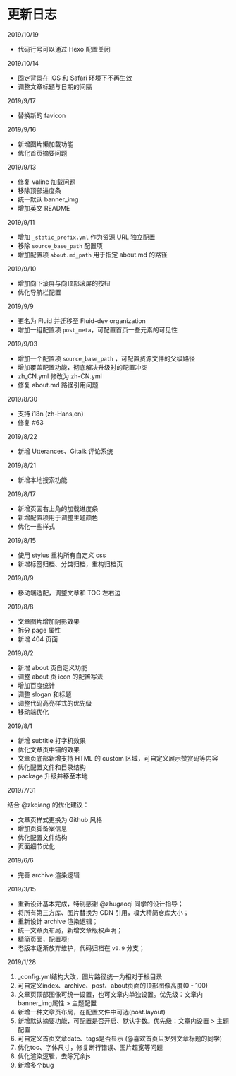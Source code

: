 # 更新日志

2019/10/19

- 代码行号可以通过 Hexo 配置关闭

2019/10/14

- 固定背景在 iOS 和 Safari 环境下不再生效
- 调整文章标题与日期的间隔

2019/9/17

- 替换新的 favicon

2019/9/16

- 新增图片懒加载功能
- 优化首页摘要问题

2019/9/13

- 修复 valine 加载问题
- 移除顶部进度条
- 统一默认 banner_img
- 增加英文 README

2019/9/11

- 增加 `_static_prefix.yml` 作为资源 URL 独立配置
- 移除 `source_base_path` 配置项
- 增加配置项 `about.md_path` 用于指定 about.md 的路径

2019/9/10

- 增加向下滚屏与向顶部滚屏的按钮
- 优化导航栏配置

2019/9/9

- 更名为 Fluid 并迁移至 Fluid-dev organization
- 增加一组配置项 `post_meta`，可配置首页一些元素的可见性

2019/9/03

- 增加一个配置项 `source_base_path` ，可配置资源文件的父级路径
- 增加覆盖配置功能，彻底解决升级时的配置冲突
- zh_CN.yml 修改为 zh-CN.yml
- 修复 about.md 路径引用问题

2019/8/30

- 支持 i18n (zh-Hans,en)
- 修复 #63

2019/8/22

- 新增 Utterances、Gitalk 评论系统

2019/8/21

- 新增本地搜索功能

2019/8/17

- 新增页面右上角的加载进度条
- 新增配置项用于调整主题颜色
- 优化一些样式

2019/8/15

- 使用 stylus 重构所有自定义 css
- 新增标签归档、分类归档，重构归档页

2019/8/9

- 移动端适配，调整文章和 TOC 左右边

2019/8/8

- 文章图片增加阴影效果
- 拆分 page 属性
- 新增 404 页面

2019/8/2

- 新增 about 页自定义功能
- 调整 about 页 icon 的配置写法
- 增加百度统计
- 调整 slogan 和标题
- 调整代码高亮样式的优先级
- 移动端优化

2019/8/1

- 新增 subtitle 打字机效果
- 优化文章页中锚的效果
- 文章页底部新增支持 HTML 的 custom 区域，可自定义展示赞赏码等内容
- 优化配置文件和目录结构
- package 升级并移至本地

2019/7/31

结合 @zkqiang 的优化建议：

- 文章页样式更换为 Github 风格
- 增加页脚备案信息
- 优化配置文件结构
- 页面细节优化

2019/6/6

- 完善 archive 渲染逻辑

2019/3/15

- 重新设计基本完成，特别感谢 @zhugaoqi 同学的设计指导；
- 将所有第三方库、图片替换为 CDN 引用，极大精简仓库大小；
- 重新设计 archive 渲染逻辑；
- 统一文章页布局，新增文章版权声明；
- 精简页面，配置项;
- 老版本逐渐放弃维护，代码归档在 `v0.9` 分支；

2019/1/28

1. _config.yml结构大改，图片路径统一为相对于根目录
2. 可自定义index、archive、post、about页面的顶部图像高度(0 - 100)
3. 文章页顶部图像可统一设置，也可文章内单独设置。优先级：文章内banner_img属性 > 主题配置
4. 新增一种文章页布局，在配置文件中可选(post.layout)
5. 新增默认摘要功能，可配置是否开启、默认字数。优先级：文章内<!-- more -->设置 > 主题配置
6. 可自定义首页文章date、tags是否显示 (@喜欢首页只罗列文章标题的同学)
7. 优化toc、字体尺寸，修复断行错误、图片超宽等问题
8. 优化渲染逻辑，去除冗余js
9. 新增多个bug
